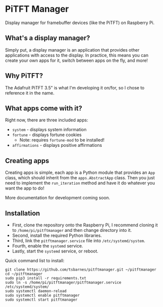 # PiTFT Manager

Display manager for framebuffer devices (like the PiTFT) on Raspberry Pi.

## What's a display manager?

Simply put, a display manager is an application that provides other applications with access to the display.
In practice, this means you can create your own apps for it, switch between apps on the fly, and more!

## Why PiTFT?

The Adafruit PiTFT 3.5" is what I'm developing it on/for, so I chose to reference it in the name.

## What apps come with it?

Right now, there are three included apps:

* `system` - displays system information
* `fortune` - displays fortune cookies
  * Note: requires `fortune-mod` to be installed!
* `affirmations` - displays positive affirmations

## Creating apps

Creating apps is simple, each app is a Python module that provides an `App` class,
which should inherit from the `apps.AbstractApp` class. Then you just need to implement
the `run_iteration` method and have it do whatever you want the app to do!

More documentation for development coming soon.

## Installation

* First, clone the repository onto the Raspberry Pi, I recommend cloning it to `/home/pi/pitftmanager` and then change directory into it.
* Second, install the required Python libraries.
* Third, link the `pitftmanager.service` file into `/etc/systemd/system`.
* Fourth, enable the `systemd` service.
* Lastly, start the `systemd` service, or reboot.

Quick command list to install:

```shell
git clone https://github.com/tsbarnes/pitftmanager.git ~/pitftmanager
cd ~/pitftmanager
sudo pip3 install -r requirements.txt
sudo ln -s /home/pi/pitftmanager/pitftmanager.service /etc/systemd/system/
sudo systemctl daemon-reload
sudo systemctl enable pitftmanager
sudo systemctl start pitftmanager
```